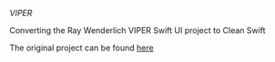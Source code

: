 *VIPER*

Converting the Ray Wenderlich VIPER Swift UI project to Clean Swift

The original project can be found [here]

[here]:
https://www.raywenderlich.com/8440907-getting-started-with-the-viper-architecture-pattern
